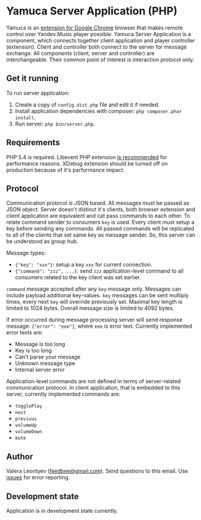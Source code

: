 Yamuca Server Application (PHP)
===============================

Yamuca is an [extension for Google Chrome](https://github.com/feedbee/yamuca-chrome-ext) browser that makes remote control over Yandex.Music player possible. Yamuca Server Application is a component, which connects together client application and player controller (extension). Client and controller both connect to the server for message exchange. All components (client, server and controller) are interchangeable. Their common point of interest is interaction protocol only.

Get it running
--------------

To run server application:

1. Create a copy of `config.dist.php` file and edit it if needed.
2. Install application dependencies with composer: `php composer.phar install`.
3. Run server: `php bin/server.php`.

Requirements
------------

PHP 5.4 is required. Libevent PHP extension [is recommended](http://socketo.me/docs/deploy#libevent) for performance reasons. XDebug extension should be turned off on production because of it's performance impact.

Protocol
--------

Communication protocol is JSON based. All messages must be passed as JSON object. Server doesn't distinct it's clients, both browser extension and client application are equivalent and cat pass commands to each other. To relate command sender to consumers `key` is used. Every client must setup a key before sending any commands. All passed commands will be replicated to all of the clients that set same key as message sender. So, this server can be understood as group hub.

Message types:

- `{"key": "xxx"}`: setup a key `xxx` for current connection.
- `{"command": "zzz", ...}`: send `zzz` application-level command to all consumers related to the key client was set earlier.

`command` message accepted after any `key` message only. Messages can include payload additional key-values. `key` messages can be sent multiply times, every next `key` will override previously set. Maximal key length is limited to 1024 bytes. Overall message size is limited to 4092 bytes.

If error occurred during message processing server will send response message: `{"error": "eee"}`, where `eee` is error text. Currently implemented error texts are:

- Message is too long
- Key is too long
- Can't parse your message
- Unknown message type
- Internal server error

Application-level commands are not defined in terms of server-related communication protocol. In client application, that is embedded to this server, currently implemented commands are:

- `togglePlay`
- `next`
- `previous`
- `volumeUp`
- `volumeDown`
- `mute`

Author
------

Valera Leontyev (feedbee@gmail.com).
Send questions to this email. Use [issues](https://github.com/feedbee/yamuca-server-php/issues) for error reporting.

Development state
-----------------

Application is in development state currently.